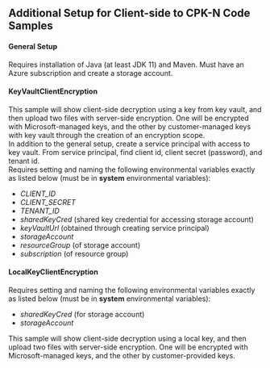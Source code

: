 ## Additional Setup for Client-side to CPK-N Code Samples

#### General Setup
Requires installation of Java (at least JDK 11) and Maven. Must have an Azure subscription and create a storage account.

#### KeyVaultClientEncryption 
This sample will show client-side decryption using a key from key vault, and then upload two files with server-side
encryption. One will be encrypted with Microsoft-managed keys, and the other by customer-managed keys with
key vault through the creation of an encryption scope. \
In addition to the general setup, create a service principal with access to key vault. From service principal, 
find client id, client secret (password), and tenant id. \
Requires setting and naming the following environmental variables exactly as listed below 
(must be in **system** environmental variables):
  * *CLIENT_ID*
  * *CLIENT_SECRET*
  * *TENANT_ID*
  * *sharedKeyCred* (shared key credential for accessing storage account)
  * *keyVaultUrl* (obtained through creating service principal)
  * *storageAccount*
  * *resourceGroup* (of storage account)
  * *subscription* (of resource group)
             
#### LocalKeyClientEncryption
Requires setting and naming the following environmental variables exactly as listed below (must be in 
**system** environmental variables):
 * *sharedKeyCred* (for storage account)
 * *storageAccount*
 
This sample will show client-side decryption using a local key, and then upload two files with server-side
encryption. One will be encrypted with Microsoft-managed keys, and the other by customer-provided keys.